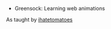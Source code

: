 * Greensock: Learning web animations

As taught by [ihatetomatoes](https://www.youtube.com/watch?v=_42HpXlGpfk&t=121s)


